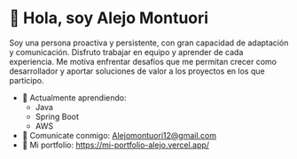 # 👋 Hola, soy Alejo Montuori
Soy una persona proactiva y persistente, con gran capacidad de adaptación y comunicación. Disfruto trabajar en equipo y aprender de cada experiencia. Me motiva enfrentar desafíos que me permitan crecer como desarrollador y aportar soluciones de valor a los proyectos en los que participo.

- 🌱 Actualmente aprendiendo:
  - Java
  - Spring Boot
  - AWS
- 📩 Comunicate conmigo: <a href="Alejomontuori12@gmail.com">Alejomontuori12@gmail.com</a>
- 💼 Mi portfolio: https://mi-portfolio-alejo.vercel.app/


